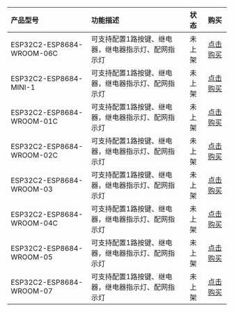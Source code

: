 

| 产品型号                   | 功能描述                 |状态               |购买                 |                          
| :------------------------ | :------------------------| :---------------: | :----------------: |
| ESP32C2-ESP8684-WROOM-06C |  可支持配置1路按键、继电器，继电器指示灯、配网指示灯   |        未上架        |  [点击购买]()         |
| ESP32C2-ESP8684-MINI-1    |  可支持配置1路按键、继电器，继电器指示灯、配网指示灯   |        未上架        |  [点击购买]()         |
| ESP32C2-ESP8684-WROOM-01C |  可支持配置1路按键、继电器，继电器指示灯、配网指示灯   |        未上架        |  [点击购买]()         |
| ESP32C2-ESP8684-WROOM-02C |  可支持配置1路按键、继电器，继电器指示灯、配网指示灯   |        未上架        |   [点击购买]()         |
| ESP32C2-ESP8684-WROOM-03  |  可支持配置1路按键、继电器，继电器指示灯、配网指示灯   |        未上架        |   [点击购买]()         |
| ESP32C2-ESP8684-WROOM-04C |  可支持配置1路按键、继电器，继电器指示灯、配网指示灯   |        未上架        |   [点击购买]()         |
| ESP32C2-ESP8684-WROOM-05  |  可支持配置1路按键、继电器，继电器指示灯、配网指示灯     |        未上架        |   [点击购买]()         |
| ESP32C2-ESP8684-WROOM-07  |  可支持配置1路按键、继电器，继电器指示灯、配网指示灯     |        未上架        |   [点击购买]()         |